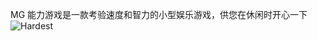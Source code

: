 MG 能力游戏是一款考验速度和智力的小型娱乐游戏，供您在休闲时开心一下
![Hardest](http://upload-images.jianshu.io/upload_images/8945281-9eb8e38c106825e8.png?imageMogr2/auto-orient/strip%7CimageView2/2/w/1240)
